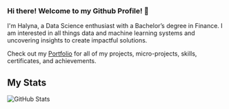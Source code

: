 ### Hi there! Welcome to my Github Profile! 👋

I'm Halyna, a Data Science enthusiast with a Bachelor’s degree in Finance. I am interested in all things data and machine learning systems and uncovering insights to create impactful solutions.

Check out my [Portfolio](https://github.com/SemdiankinaHalyna/Portfolio) for all of my projects, micro-projects, skills, certificates, and achievements. 
<!--
**SemdiankinaHalyna/SemdiankinaHalyna** is a ✨ _special_ ✨ repository because its `README.md` (this file) appears on your GitHub profile.

Here are some ideas to get you started:

- 🔭 I’m currently working on ...
- 🌱 I’m currently learning ...
- 👯 I’m looking to collaborate on ...
- 🤔 I’m looking for help with ...
- 💬 Ask me about ...
- 📫 How to reach me: ...
- 😄 Pronouns: ...
- ⚡ Fun fact: ...
-->
## My Stats
![GitHub Stats](https://github-readme-stats.vercel.app/api?username=SemdiankinaHalyna&show_icons=true&theme=dark)
